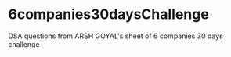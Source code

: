 # 6companies30daysChallenge
DSA questions from ARSH GOYAL's sheet of 6 companies 30 days challenge 
